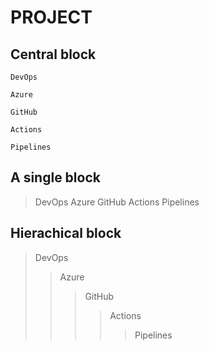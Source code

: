 # PROJECT

## Central block
>
    DevOps
>
    Azure
>
    GitHub
>
    Actions
>
    Pipelines
>

## A single block

> DevOps
> Azure
> GitHub
> Actions
> Pipelines

## Hierachical block

> DevOps
> > Azure
> > > GitHub
> > > > Actions
> > > > > Pipelines


